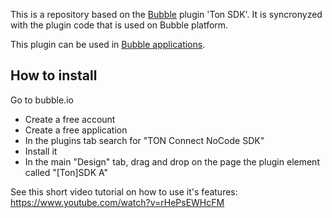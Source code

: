 This is a repository based on the [Bubble](https://bubble.io) plugin 'Ton SDK'. It is syncronyzed with the plugin code that is used on Bubble platform.

This plugin can be used in [Bubble applications](https://bubble.io).

## How to install
Go to bubble.io
- Create a free account
- Create a free application
- In the plugins tab search for "TON Connect NoCode SDK"
- Install it
- In the main "Design" tab, drag and drop on the page the plugin element called "[Ton]SDK A"

See this short video tutorial on how to use it's features:
https://www.youtube.com/watch?v=rHePsEWHcFM
